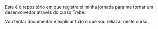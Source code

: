 Este é o repositório em que registrarei minha jornada para me tornar um desenvolvedor através do curso Trybe.

Vou tentar documentar e explicar tudo o que vou reliazar neste curso.